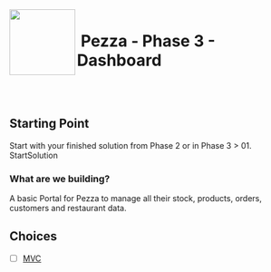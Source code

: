 <img align="left" width="116" height="116" src="../../pezza-logo.png" />

# &nbsp;**Pezza - Phase 3 - Dashboard**

<br/><br/>

## **Starting Point**

Start with your finished solution from Phase 2 or in Phase 3 > 01. StartSolution

### **What are we building?**

A basic Portal for Pezza to manage all their stock, products, orders, customers and restaurant data.

## **Choices**

- [ ] [MVC](https://github.com/entelect-incubator/.NET/tree/master/Phase%203/02.%20Dashboard/MVC)